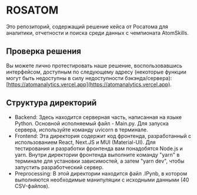 # ROSATOM
Это репозиторий, содержащий решение кейса от Росатома для аналитики, отчетности и поиска среди данных с чемпионата AtomSkills.

## Проверка решения
Вы можете лично протестировать наше решение, воспользовавшись интерфейсом, доступным по следующему адресу (некоторые функции могут быть недоступны в силу недоступности бэкэнда/сервера): [https://atomanalytics.vercel.app](https://atomanalytics.vercel.app).

## Структура директорий
- Backend: Здесь находится серверная часть, написанная на языке Python. Основной исполняемый файл - Main.py. Для запуска сервера, используйте команду uvicorn в терминале.
- Frontend: Эта директория содержит код фронтенда, разработанный с использованием React, Next.JS и MUI (Material-UI). 
  Для тестирования и разработки фронтенда вам понадобятся Node.js и yarn. Внутри директории фронтенда выполните команду "yarn" в терминале для установки зависимостей, а затем "yarn dev", чтобы запустить разработческий сервер.
- Preprocessing: В этой директории находится файл .IPynb, в котором выполняются необходимые манипуляции с исходными данными (40 CSV-файлов).
